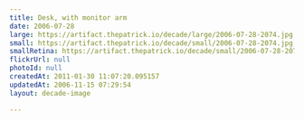 ```yaml
---
title: Desk, with monitor arm
date: 2006-07-28
large: https://artifact.thepatrick.io/decade/large/2006-07-28-2074.jpg
small: https://artifact.thepatrick.io/decade/small/2006-07-28-2074.jpg
smallRetina: https://artifact.thepatrick.io/decade/small/2006-07-28-2074@2x.jpg
flickrUrl: null
photoId: null
createdAt: 2011-01-30 11:07:20.095157
updatedAt: 2006-11-15 07:29:54
layout: decade-image

---
```



